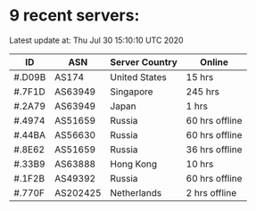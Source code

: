 # 9 recent servers:

Latest update at: Thu Jul 30 15:10:10 UTC 2020

| ID | ASN | Server Country | Online |
| -- | --- | -------------- | ------ |
| #.D09B | AS174 | United States | 15 hrs |
| #.7F1D | AS63949 | Singapore | 245 hrs |
| #.2A79 | AS63949 | Japan | 1 hrs |
| #.4974 | AS51659 | Russia | 60 hrs offline |
| #.44BA | AS56630 | Russia | 60 hrs offline |
| #.8E62 | AS51659 | Russia | 36 hrs offline |
| #.33B9 | AS63888 | Hong Kong | 10 hrs |
| #.1F2B | AS49392 | Russia | 60 hrs offline |
| #.770F | AS202425 | Netherlands | 2 hrs offline |

